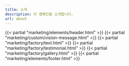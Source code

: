 ```yaml
---
title: 소개
description: 이 캠페인을 소개합니다.
url: about
---
```

{{< partial "marketing/elements/header.html" >}}
{{< partial "marketing/custom/vision-message.html" >}}
{{< partial "marketing/factory/text.html" >}}
{{< partial "marketing/factory/testimonial.html" >}}
{{< partial "marketing/factory/gallery.html" >}}
{{< partial "marketing/elements/footer.html" >}}
